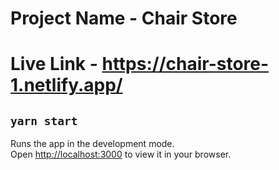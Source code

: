 # Project Name - Chair Store

# Live Link - https://chair-store-1.netlify.app/

##  `yarn start`

Runs the app in the development mode.\
Open [http://localhost:3000](http://localhost:3000) to view it in your browser.
